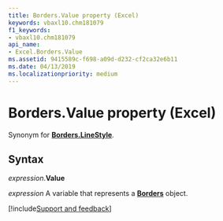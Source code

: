 ```yaml
---
title: Borders.Value property (Excel)
keywords: vbaxl10.chm181079
f1_keywords:
- vbaxl10.chm181079
api_name:
- Excel.Borders.Value
ms.assetid: 9415589c-f698-a09d-d232-cf2ca32e6b11
ms.date: 04/13/2019
ms.localizationpriority: medium
---
```



# Borders.Value property (Excel)

Synonym for **[Borders.LineStyle](Excel.Borders.LineStyle.md)**.


## Syntax

_expression_.**Value**

_expression_ A variable that represents a **[Borders](Excel.Borders.md)** object.




[!include[Support and feedback](~/includes/feedback-boilerplate.md)]